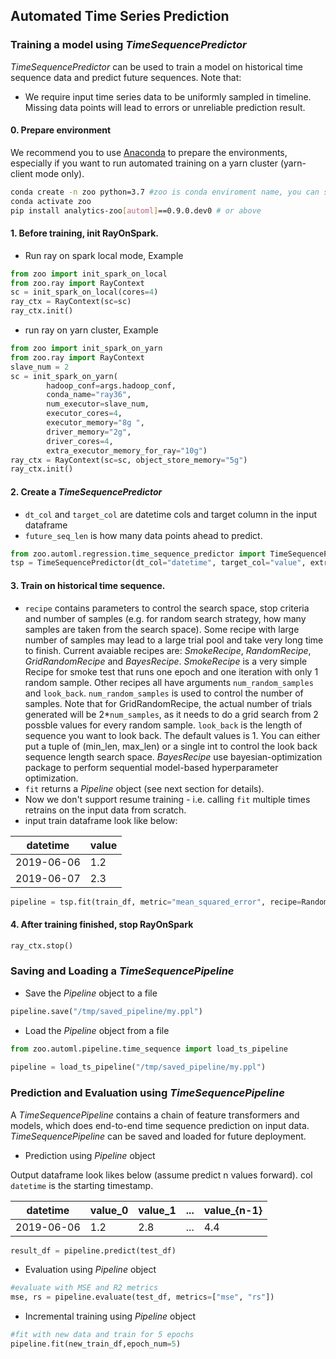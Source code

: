## Automated Time Series Prediction 



### Training a model using _TimeSequencePredictor_

_TimeSequencePredictor_ can be used to train a model on historical time sequence data and predict future sequences. Note that:   
  * We require input time series data to be uniformly sampled in timeline. Missing data points will lead to errors or unreliable prediction result. 

#### 0. Prepare environment

We recommend you to use [Anaconda](https://www.anaconda.com/distribution/#linux) to prepare the environments, especially if you want to run automated training on a yarn cluster (yarn-client mode only).

```bash
conda create -n zoo python=3.7 #zoo is conda enviroment name, you can set another name you like.
conda activate zoo
pip install analytics-zoo[automl]==0.9.0.dev0 # or above
```

#### 1. Before training, init RayOnSpark.   

* Run ray on spark local mode, Example
  
```python
from zoo import init_spark_on_local
from zoo.ray import RayContext
sc = init_spark_on_local(cores=4)
ray_ctx = RayContext(sc=sc)
ray_ctx.init()
```

* run ray on yarn cluster, Example  
      
```python
from zoo import init_spark_on_yarn
from zoo.ray import RayContext
slave_num = 2
sc = init_spark_on_yarn(
        hadoop_conf=args.hadoop_conf,
        conda_name="ray36",
        num_executor=slave_num,
        executor_cores=4,
        executor_memory="8g ",
        driver_memory="2g",
        driver_cores=4,
        extra_executor_memory_for_ray="10g")
ray_ctx = RayContext(sc=sc, object_store_memory="5g")
ray_ctx.init()
```

#### 2. Create a _TimeSequencePredictor_

* `dt_col` and `target_col` are datetime cols and target column in the input dataframe 
* `future_seq_len` is how many data points ahead to predict. 
  
```python
from zoo.automl.regression.time_sequence_predictor import TimeSequencePredictor
tsp = TimeSequencePredictor(dt_col="datetime", target_col="value", extra_features_col=None, future_seq_len=1)
```

#### 3. Train on historical time sequence. 

* ```recipe``` contains parameters to control the search space, stop criteria and number of samples (e.g. for random search strategy, how many samples are taken from the search space). Some recipe with large number of samples may lead to a large trial pool and take very long time to finish. Current avaiable recipes are: _SmokeRecipe_, _RandomRecipe_, _GridRandomRecipe_ and _BayesRecipe_. _SmokeRecipe_ is a very simple Recipe for smoke test that runs one epoch and one iteration with only 1 random sample. Other recipes all have arguments ```num_random_samples``` and ```look_back```. ```num_random_samples``` is used to control the number of samples. Note that for GridRandomRecipe, the actual number of trials generated will be 2*```num_samples```, as it needs to do a grid search from 2 possble values for every random sample. ```look_back``` is the length of sequence you want to look back. The default values is 1. You can either put a tuple of (min_len, max_len) or a single int to control the look back sequence length search space. _BayesRecipe_ use bayesian-optimization package to perform sequential model-based hyperparameter optimization.
* ```fit``` returns a _Pipeline_ object (see next section for details). 
* Now we don't support resume training - i.e. calling ```fit``` multiple times retrains on the input data from scratch. 
* input train dataframe look like below: 

|datetime|value|
| --------|----- |
|2019-06-06|1.2|
|2019-06-07|2.3|...|

```python
pipeline = tsp.fit(train_df, metric="mean_squared_error", recipe=RandomRecipe(num_samples=1))
```

#### 4. After training finished, stop RayOnSpark

```python
ray_ctx.stop()
```

### Saving and Loading a _TimeSequencePipeline_
* Save the _Pipeline_ object to a file

```python
pipeline.save("/tmp/saved_pipeline/my.ppl")
```

* Load the _Pipeline_ object from a file 
```python
from zoo.automl.pipeline.time_sequence import load_ts_pipeline
 
pipeline = load_ts_pipeline("/tmp/saved_pipeline/my.ppl")
```

### Prediction and Evaluation using _TimeSequencePipeline_ 

A _TimeSequencePipeline_ contains a chain of feature transformers and models, which does end-to-end time sequence prediction on input data. _TimeSequencePipeline_ can be saved and loaded for future deployment.      

* Prediction using _Pipeline_ object

Output dataframe look likes below (assume predict n values forward). col `datetime` is the starting timestamp.  

|datetime|value_0|value_1|...|value_{n-1}|
| --------|----- | ------|---|---- |
|2019-06-06|1.2|2.8|...|4.4|

```python
result_df = pipeline.predict(test_df)
```

* Evaluation using _Pipeline_ object

```python
#evaluate with MSE and R2 metrics
mse, rs = pipeline.evaluate(test_df, metrics=["mse", "rs"])
```

* Incremental training using _Pipeline_ object

```python
#fit with new data and train for 5 epochs
pipeline.fit(new_train_df,epoch_num=5)
```
